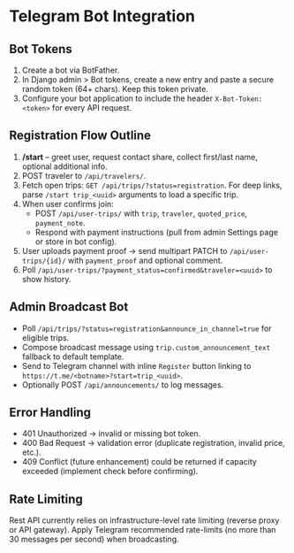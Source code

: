 # Telegram Bot Integration

## Bot Tokens

1. Create a bot via BotFather.
2. In Django admin > Bot tokens, create a new entry and paste a secure random token (64+ chars). Keep this token private.
3. Configure your bot application to include the header `X-Bot-Token: <token>` for every API request.

## Registration Flow Outline

1. **/start** – greet user, request contact share, collect first/last name, optional additional info.
2. POST traveler to `/api/travelers/`.
3. Fetch open trips: `GET /api/trips/?status=registration`. For deep links, parse `/start trip_<uuid>` arguments to load a specific trip.
4. When user confirms join:
   - POST `/api/user-trips/` with `trip`, `traveler`, `quoted_price`, `payment_note`.
   - Respond with payment instructions (pull from admin Settings page or store in bot config).
5. User uploads payment proof → send multipart PATCH to `/api/user-trips/{id}/` with `payment_proof` and optional comment.
6. Poll `/api/user-trips/?payment_status=confirmed&traveler=<uuid>` to show history.

## Admin Broadcast Bot

- Poll `/api/trips/?status=registration&announce_in_channel=true` for eligible trips.
- Compose broadcast message using `trip.custom_announcement_text` fallback to default template.
- Send to Telegram channel with inline `Register` button linking to `https://t.me/<botname>?start=trip_<uuid>`.
- Optionally POST `/api/announcements/` to log messages.

## Error Handling

- 401 Unauthorized → invalid or missing bot token.
- 400 Bad Request → validation error (duplicate registration, invalid price, etc.).
- 409 Conflict (future enhancement) could be returned if capacity exceeded (implement check before confirming).

## Rate Limiting

Rest API currently relies on infrastructure-level rate limiting (reverse proxy or API gateway). Apply Telegram recommended rate-limits (no more than 30 messages per second) when broadcasting.
